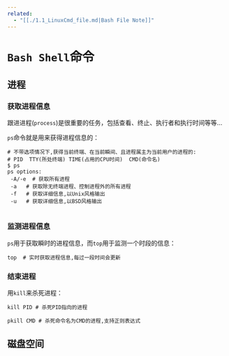 ```yaml
---
related:
  - "[[./1.1_LinuxCmd_file.md|Bash File Note]]"
---
```


# `Bash Shell`命令

## 进程

### 获取进程信息

跟进进程(`process`)是很重要的任务，包括查看、终止、执行者和执行时间等等...

`ps`命令就是用来获得进程信息的：

```shell
# 不带选项情况下,获得当前终端、在当前瞬间、且进程属主为当前用户的进程的:
# PID  TTY(所处终端) TIME(占用的CPU时间)  CMD(命令名)
$ ps
ps options:
 -A/-e  # 获取所有进程
 -a   # 获取除无终端进程、控制进程外的所有进程
 -f   # 获取详细信息,以Unix风格输出
 -u   # 获取详细信息,以BSD风格输出
 
```

### 监测进程信息

`ps`用于获取瞬时的进程信息，而`top`用于监测一个时段的信息：

```shell
top  # 实时获取进程信息,每过一段时间会更新
```

### 结束进程

用`kill`来杀死进程：

```shell
kill PID # 杀死PID指向的进程

pkill CMD # 杀死命令名为CMD的进程,支持正则表达式
```

## 磁盘空间
